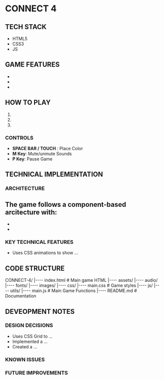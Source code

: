 # CONNECT 4 

## TECH STACK
- HTML5
- CSS3
- JS

## GAME FEATURES
-
-
-

## HOW TO PLAY
1.
2.
3.

### CONTROLS

- **SPACE BAR / TOUCH** : Place Color
- **M Key**: Mute/unmute Sounds
- **P Key**: Pause Game


## TECHNICAL IMPLEMENTATION

### ARCHITECTURE
The game follows a component-based arcitecture with:
-
-
-

### KEY TECHNICAL FEATURES
- Uses CSS animations to show ...

## CODE STRUCTURE
CONNECT-4/
    |---- index.html  # Main game HTML
    |---- assets/
        |---- audio/
        |---- fonts/
        |---- images/
    |---- css/
        |---- main.css # Game styles
    |---- js/
        |---- utils/
        |---- main.js # Main Game Functions
    |---- README.md  # Documentation

## DEVEOPMENT NOTES

### DESIGN DECISIONS
- Uses CSS Grid to ...
- Implemented a ...
- Created a ...

### KNOWN ISSUES

### FUTURE IMPROVEMENTS
